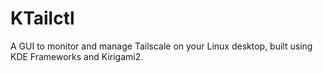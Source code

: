 # KTailctl

A GUI to monitor and manage Tailscale on your Linux desktop, built using KDE Frameworks and Kirigami2.
